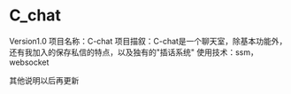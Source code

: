 # C_chat
Version1.0
项目名称：C-chat
项目描叙：C-chat是一个聊天室，除基本功能外，还有我加入的保存私信的特点，以及独有的"插话系统"
使用技术：ssm，websocket

其他说明以后再更新
